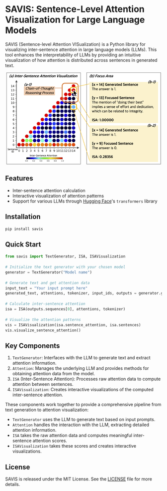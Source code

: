 # SAVIS: Sentence-Level Attention Visualization for Large Language Models

SAVIS (Sentence-level Attention VISualization) is a Python library for visualizing inter-sentence attention in large language models (LLMs). This tool enhances the interpretability of LLMs by providing an intuitive visualization of how attention is distributed across sentences in generated text.

<center>
<img src="https://raw.githubusercontent.com/Seongbuming/savis/master/images/savis.png" width="500" alt="SAVIS analyzing reviews">
</center>

## Features

- Inter-sentence attention calculation
- Interactive visualization of attention patterns
- Support for various LLMs through [Hugging Face](https://huggingface.co)'s `transformers` library

## Installation

```bash
pip install savis
```

## Quick Start

```python
from savis import TextGenerator, ISA, ISAVisualization

# Initialize the text generator with your chosen model
generator = TextGenerator("Model name")

# Generate text and get attention data
input_text = "Your input prompt here"
generated_text, attentions, tokenizer, input_ids, outputs = generator.generate_text(input_text)

# Calculate inter-sentence attention
isa = ISA(outputs.sequences[0], attentions, tokenizer)

# Visualize the attention patterns
vis = ISAVisualization(isa.sentence_attention, isa.sentences)
vis.visualize_sentence_attention()
```

## Key Components

1. `TextGenerator`: Interfaces with the LLM to generate text and extract attention information.
2. `Attention`: Manages the underlying LLM and provides methods for obtaining attention data from the model.
3. `ISA` (Inter-Sentence Attention): Processes raw attention data to compute attention between sentences.
4. `ISAVisualization`: Creates interactive visualizations of the computed inter-sentence attention.

These components work together to provide a comprehensive pipeline from text generation to attention visualization:

- `TextGenerator` uses the LLM to generate text based on input prompts.
- `Attention` handles the interaction with the LLM, extracting detailed attention information.
- `ISA` takes the raw attention data and computes meaningful inter-sentence attention scores.
- `ISAVisualization` takes these scores and creates interactive visualizations.

## License

SAVIS is released under the MIT License. See the [LICENSE](https://github.com/Seongbuming/savis/blob/master/LICENSE) file for more details.
